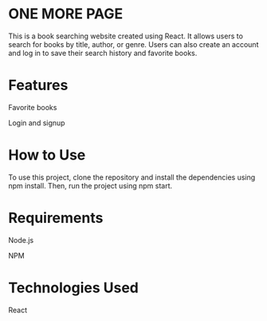
# ONE MORE PAGE
This is a book searching website created using React. It allows users to search for books by title, author, or genre. Users can also create an account and log in to save their search history and favorite books.

# Features

Favorite books

Login and signup
# How to Use
To use this project, clone the repository and install the dependencies using npm install. Then, run the project using npm start.

# Requirements
Node.js

NPM


# Technologies Used
React




